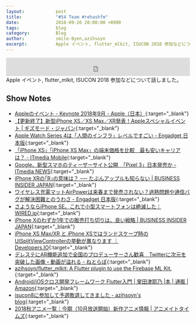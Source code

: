 ```yaml
---
layout:            post
title:             "#54 Team #rehashfm"
date:              2018-09-26 20:00:00 +0900
tags:              blog
category:          Blog
author:            smile-0yen,azihsoyn
excerpt:           Apple イベント, flutter_mlkit, ISUCON 2018 参加などについて話しました。
---
```

<iframe width="100%" height="50" scrolling="no" frameborder="no" src="https://w.soundcloud.com/player/?url=https%3A//api.soundcloud.com/tracks/505414155&amp;auto_play=false&amp;hide_related=false&amp;show_user=true&amp;show_reposts=false&amp;visual=false&amp;show_artwork=false&amp;default_height=75"></iframe>
Apple イベント, flutter_mlkit, ISUCON 2018 参加などについて話しました。

## Show Notes
- [Appleのイベント \- Keynote 2018年9月 \- Apple（日本）](https://www.apple.com/jp/apple-events/september-2018/){:target="_blank"}
- [【更新終了】新型iPhone XS／XS Max／XR発表！Appleスペシャルイベント \| ギズモード・ジャパン](https://www.gizmodo.jp/2018/09/apple-gather-round-realtime.html){:target="_blank"}
- [Apple Watch Series 4は「人間のインフラ」レベルですごい \- Engadget 日本版](https://japanese.engadget.com/2018/09/17/apple-watch-series-4/){:target="_blank"}
- [「iPhone XS」「iPhone XS Max」の端末価格を比較　最も安いキャリアは？ \- ITmedia Mobile](http://www.itmedia.co.jp/mobile/articles/1809/16/news034.html){:target="_blank"}
- [Google、新型スマホのティーザーサイト公開　「Pixel 3」日本発売か \- ITmedia NEWS](http://www.itmedia.co.jp/news/articles/1809/14/news113.html){:target="_blank"}
- [iPhone XRの｢R｣の意味は？ ── たぶんアップルも知らない \| BUSINESS INSIDER JAPAN](https://www.businessinsider.jp/post-175425){:target="_blank"}
- [ワイヤレス充電マットAirPowerは来春まで発売されない？過熱問題や通信バグが解決困難とのうわさ \- Engadget 日本版](https://japanese.engadget.com/2018/09/17/airpower/){:target="_blank"}
- [さようならiPhone SE。これで小型スマートフォンは絶滅した｜WIRED\.jp](https://wired.jp/2018/09/18/goodbye-iphone-se-small-phones/){:target="_blank"}
- [iPhone Xのわずか1年での販売打ち切りは、良い戦略 \| BUSINESS INSIDER JAPAN](https://www.businessinsider.jp/post-175247){:target="_blank"}
- [iPhone XS Max/XR と iPhone XSではランドスケープ時のUISplitViewControllerの挙動が異なります ｜ Developers\.IO](https://dev.classmethod.jp/smartphone/iphone/behavior-of-splitviewcontroller-on-xs-max-and-xs/){:target="_blank"}
- [デレステにAR機能追加で全国のプロデューサーさん歓喜　Twitterに次元を突破した画像・動画が溢れる \- ねとらぼ](http://nlab.itmedia.co.jp/nl/articles/1809/08/news036.html){:target="_blank"}
- [azihsoyn/flutter\_mlkit: A Flutter plugin to use the Firebase ML Kit\.](https://github.com/azihsoyn/flutter_mlkit){:target="_blank"}
- [Android/iOSクロス開発フレームワーク Flutter入門 \| 掌田津耶乃 \|本 \| 通販 \| Amazon](https://www.amazon.co.jp/Android-iOS%E3%82%AF%E3%83%AD%E3%82%B9%E9%96%8B%E7%99%BA%E3%83%95%E3%83%AC%E3%83%BC%E3%83%A0%E3%83%AF%E3%83%BC%E3%82%AF-Flutter%E5%85%A5%E9%96%80-%E6%8E%8C%E7%94%B0%E6%B4%A5%E8%80%B6%E4%B9%83/dp/4798055832/ref=sr_1_1?ie=UTF8&qid=1537856848&sr=8-1&keywords=flutter){:target="_blank"}
- [isucon8に参加して予選敗退してきました \- azihsoyn's blog](https://azihsoyn.hatenablog.com/entry/isucon8-kpt){:target="_blank"}
- [2018秋アニメ一覧｜今期（10月放送開始）新作アニメ情報 \| アニメイトタイムズ](https://www.animatetimes.com/tag/details.php?id=5947){:target="_blank"}
